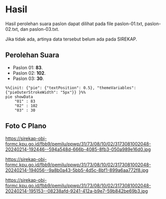# Hasil

Hasil perolehan suara paslon dapat dilihat pada file paslon-01.txt, paslon-02.txt, dan paslon-03.txt.

Jika tidak ada, artinya data tersebut belum ada pada SIREKAP.

## Perolehan Suara

 * Paslon 01: **83**.
 * Paslon 02: **102**.
 * Paslon 03: **30**.

```mermaid
%%{init: {"pie": {"textPosition": 0.5}, "themeVariables": {"pieOuterStrokeWidth": "5px"}} }%%
pie showData
    "01" : 83
    "02" : 102
    "03" : 30
```
## Foto C Plano

https://sirekap-obj-formc.kpu.go.id/fbb9/pemilu/ppwp/31/73/08/10/02/3173081002048-20240214-192446--594a548d-666b-4085-8fb3-050a989e16d0.jpg

https://sirekap-obj-formc.kpu.go.id/fbb9/pemilu/ppwp/31/73/08/10/02/3173081002048-20240214-194056--9a8b0a43-5bb5-4d5c-8bf1-899a6aa772f8.jpg

https://sirekap-obj-formc.kpu.go.id/fbb9/pemilu/ppwp/31/73/08/10/02/3173081002048-20240214-195153--08238afd-9241-412a-b9e7-59b842be69b3.jpg
